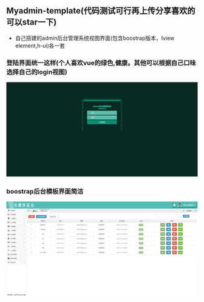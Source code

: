 ## Myadmin-template(代码测试可行再上传分享喜欢的可以star一下)
- 自己搭建的admin后台管理系统视图界面(包含boostrap版本，Iview  element,h-ui)各一套

### 登陆界面统一这样(个人喜欢vue的绿色,健康。其他可以根据自己口味选择自己的login视图)	

![boostrap版本](./image/loginpage.png)

### boostrap后台模板界面简洁
![简洁](./image/admin.png)

